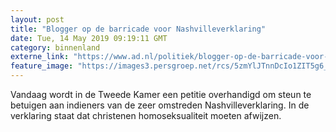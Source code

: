 ```yaml
---
layout: post
title: "Blogger op de barricade voor Nashvilleverklaring"
date: Tue, 14 May 2019 09:19:11 GMT
category: binnenland
externe_link: "https://www.ad.nl/politiek/blogger-op-de-barricade-voor-nashvilleverklaring~a6b86f34/"
feature_image: "https://images3.persgroep.net/rcs/5zmYlJTnnDcIo1ZIT5g6_2i6L6g/diocontent/139133498/_fitwidth/400/?appId=21791a8992982cd8da851550a453bd7f&quality=0.7"
---
```


Vandaag wordt in de Tweede Kamer een petitie overhandigd om steun te betuigen aan indieners van de zeer omstreden Nashvilleverklaring. In de verklaring staat dat christenen homoseksualiteit moeten afwijzen.
